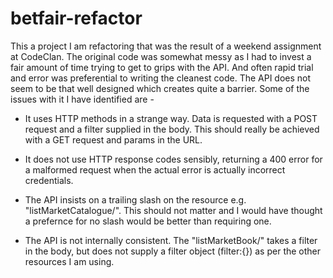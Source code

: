# betfair-refactor

This a project I am refactoring that was the result of a weekend assignment at CodeClan. The original code was somewhat messy as I had to invest a fair amount of time trying to get to grips with the API. And often rapid trial and error was preferential to writing the cleanest code. The API does not seem to be that well designed which creates quite a barrier. Some of the issues with it I have identified are -

- It uses HTTP methods in a strange way. Data is requested with a POST request and a filter supplied in the body. This should really be achieved with a GET request and params in the URL.

- It does not use HTTP response codes sensibly, returning a 400 error for a malformed request when the actual error is actually incorrect credentials.

- The API insists on a trailing slash on the resource e.g. "listMarketCatalogue/". This should not matter and I would have thought a prefernce for no slash would be better than requiring one.

- The API is not internally consistent. The "listMarketBook/" takes a filter in the body, but does not supply a filter object (filter:{}) as per the other resources I am using.
